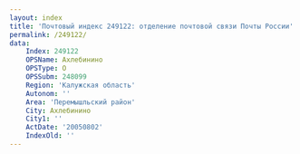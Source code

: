```yaml
---
layout: index
title: 'Почтовый индекс 249122: отделение почтовой связи Почты России'
permalink: /249122/
data:
    Index: 249122
    OPSName: Ахлебинино
    OPSType: О
    OPSSubm: 248099
    Region: 'Калужская область'
    Autonom: ''
    Area: 'Перемышльский район'
    City: Ахлебинино
    City1: ''
    ActDate: '20050802'
    IndexOld: ''
---
```

